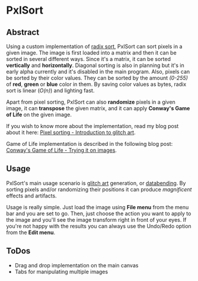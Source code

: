 PxlSort
=======

Abstract
--------
Using a custom implementation of [radix sort](http://en.wikipedia.org/wiki/Radix_sort), PxlSort can sort pixels in a given image. The image is first loaded into a matrix and then it can be sorted in several different ways. Since it's a matrix, it can be sorted **vertically** and **horizontally**. Diagonal sorting is also in planning but it's in early alpha currently and it's disabled in the main program. 
Also, pixels can be sorted by their color values. They can be sorted by the amount *(0-255)* of **red**, **green** or **blue** color in them. By saving color values as bytes, radix sort is linear (*O(n)*) and lighting fast. 

Apart from pixel sorting, PxlSort can also **randomize** pixels in a given image, it can **transpose** the given matrix, and it can apply **Conway's Game of Life** on the given image.

If you wish to know more about the implementation, read my blog post about it here: [Pixel sorting - Introduction to glitch art](http://zx.rs/1/Pixel-sorting---Introduction-to-glitch-art/). 

Game of Life implementation is described in the following blog post: [Conway's Game of Life - Trying it on images](http://zx.rs/2/Conway's-Game-of-Life---Trying-it-on-images/).


Usage
-----
PxlSort's main usage scenario is [glitch art](http://en.wikipedia.org/wiki/Glitch_art) generation, or [databending](http://en.wikipedia.org/wiki/Databending). By sorting pixels and/or randomizing their positions it can produce *magnificent* effects and artifacts.

Usage is really simple. Just load the image using **File menu** from the menu bar and you are set to go. Then, just choose the action you want to apply to the image and you'll see the image transform right in front of your eyes. If you're not happy with the results you can always use the Undo/Redo option from the **Edit menu**.


ToDos
-----
* Drag and drop implementation on the main canvas
* Tabs for manipulating multiple images

